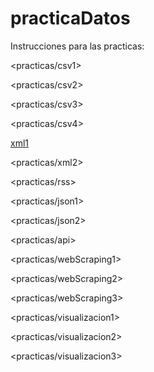 # practicaDatos

Instrucciones para las practicas:

<practicas/csv1>

<practicas/csv2>

<practicas/csv3>

<practicas/csv4>

[xml1](practicas/xml1)

<practicas/xml2>

<practicas/rss>

<practicas/json1>

<practicas/json2>

<practicas/api>

<practicas/webScraping1>

<practicas/webScraping2>

<practicas/webScraping3>

<practicas/visualizacion1>

<practicas/visualizacion2>

<practicas/visualizacion3>
